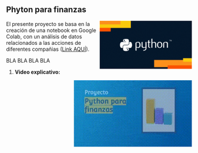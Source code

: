 ## Phyton para finanzas

<img align="right" alt="Python" width="250" src="https://github.com/JessBasile/TuPrimeraPagina-Basile/raw/main/imagenes/python.gif">

El presente proyecto se basa en la creación de una notebook en Google Colab, con un análisis de datos relacionados a las acciones de diferentes compañias ([Link AQUÍ](https://view.genially.com/67ca73e4481e4913c9a91756)).

BLA BLA BLA BLA


1. **Video explicativo:**

<img align="right" alt="gif_python" src="https://github.com/JessBasile/Python/blob/main/imagenes/Python_github.gif?raw=true">

